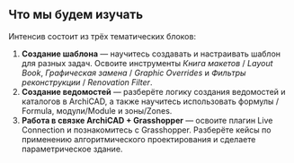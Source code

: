 ## Что мы будем изучать

Интенсив состоит из трёх тематических блоков:

1. **Создание шаблона** — научитесь создавать и настраивать шаблон для разных задач. Освоите инструменты _Книга макетов_ / _Layout Book_, _Графическая замена_ / _Graphic Overrides_ и _Фильтры реконструкции_ / _Renovation Filter_.
2. **Создание ведомостей** — разберёте логику создания ведомостей и каталогов в ArchiCAD, а также научитесь использовать формулы / Formula, модули/Module и зоны/Zones.
3. **Работа в связке ArchiCAD + Grasshopper** — освоите плагин Live Connection и познакомитесь с Grasshopper. Разберёте кейсы по применению алгоритмического проектирования и сделаете параметрическое здание.

